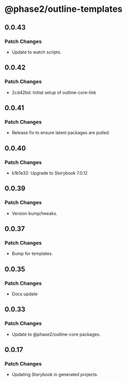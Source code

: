 # @phase2/outline-templates

## 0.0.43

### Patch Changes

- Update to watch scripts.

## 0.0.42

### Patch Changes

- 2cd42bd: Initial setup of outline-core-link

## 0.0.41

### Patch Changes

- Release fix to ensure latest packages are pulled.

## 0.0.40

### Patch Changes

- b1b1e32: Upgrade to Storybook 7.0.12

## 0.0.39

### Patch Changes

- Version bump/tweaks.

## 0.0.37

### Patch Changes

- Bump for templates.

## 0.0.35

### Patch Changes

- Docs update

## 0.0.33

### Patch Changes

- Update to @phase2/outline-core packages.

## 0.0.17

### Patch Changes

- Updating Storybook in generated projects.
